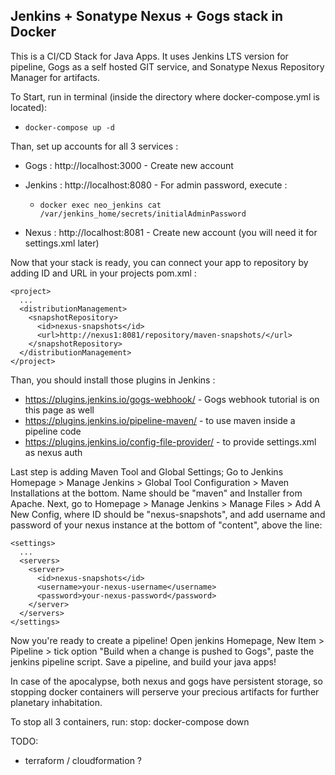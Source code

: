 ## Jenkins + Sonatype Nexus + Gogs stack in Docker
This is a CI/CD Stack for Java Apps. It uses Jenkins LTS version for pipeline, Gogs as a self hosted GIT service, and Sonatype Nexus Repository Manager for artifacts.

To Start, run in terminal (inside the directory where docker-compose.yml is located):

 - `docker-compose up -d`

Than, set up accounts for all 3 services :

 - Gogs : http://localhost:3000 - Create new account

 - Jenkins : http://localhost:8080 - For admin password, execute :
     - `docker exec neo_jenkins cat /var/jenkins_home/secrets/initialAdminPassword`

 - Nexus : http://localhost:8081 - Create new account (you will need it for settings.xml later)

Now that your stack is ready, you can connect your app to repository by adding ID and URL in your projects pom.xml :
```
<project>
  ...
  <distributionManagement>
    <snapshotRepository>
      <id>nexus-snapshots</id>
      <url>http://nexus1:8081/repository/maven-snapshots/</url>
    </snapshotRepository>
  </distributionManagement>
</project>
```
Than, you should install those plugins in Jenkins :

 - https://plugins.jenkins.io/gogs-webhook/ - Gogs webhook tutorial is on this page as well
 - https://plugins.jenkins.io/pipeline-maven/ - to use maven inside a pipeline code
 - https://plugins.jenkins.io/config-file-provider/ - to provide settings.xml as nexus auth

Last step is adding Maven Tool and Global Settings; Go to Jenkins Homepage > Manage Jenkins > Global Tool Configuration > Maven Installations at the bottom. Name should be "maven" and Installer from Apache. Next, go to Homepage > Manage Jenkins > Manage Files > Add A New Config, where ID should be "nexus-snapshots", and add username and password of your nexus instance at the bottom of "content", above the </settings> line:
```
<settings>
  ...
  <servers>
    <server>
      <id>nexus-snapshots</id>
      <username>your-nexus-username</username>
      <password>your-nexus-password</password>
    </server>
  </servers>
</settings>
```
Now you're ready to create a pipeline! Open jenkins Homepage, New Item > Pipeline > tick option "Build when a change is pushed to Gogs", paste the jenkins pipeline script. Save a pipeline, and build your java apps!

In case of the apocalypse, both nexus and gogs have persistent storage, so stopping docker containers will perserve your precious artifacts for further planetary inhabitation.

To stop all 3 containers, run:
stop: docker-compose down

TODO:
- terraform / cloudformation ?
